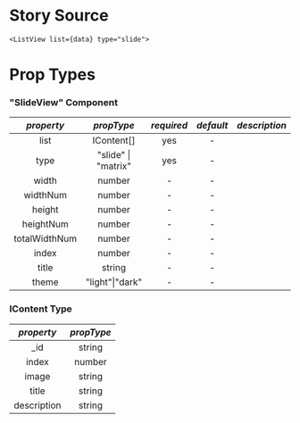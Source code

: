 # Story Source

```
<ListView list={data} type="slide">
```

# Prop Types

### "SlideView" Component
|**_property_**|**_propType_**|**_required_**|**_default_**|**_description_**|
|:---------:|:--------:|:--------:|:--------:|:--------:|
|list     |IContent[]|yes      |-        |         |
|type     |"slide" \| "matrix"|yes      |-        |         |
|width     |number|-        |-        |         |
|widthNum     |number|-        |-        |         |
|height     |number|-        |-        |         |
|heightNum     |number|-        |-        |         |
|totalWidthNum     |number|-        |-        |         |
|index     |number|-        |-        |         |
|title     |string|-        |-        |         |
|theme     |"light"\|"dark"|-        |-        |         |

### IContent Type
|**_property_**|**_propType_**|
|:---------:|:--------:|
| _id          | string          |
| index          | number |
| image         | string              |
| title      | string              |
| description      | string              |